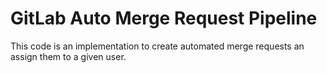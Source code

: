 # GitLab Auto Merge Request Pipeline
This code is an implementation to create automated merge requests an assign them to a given user.


